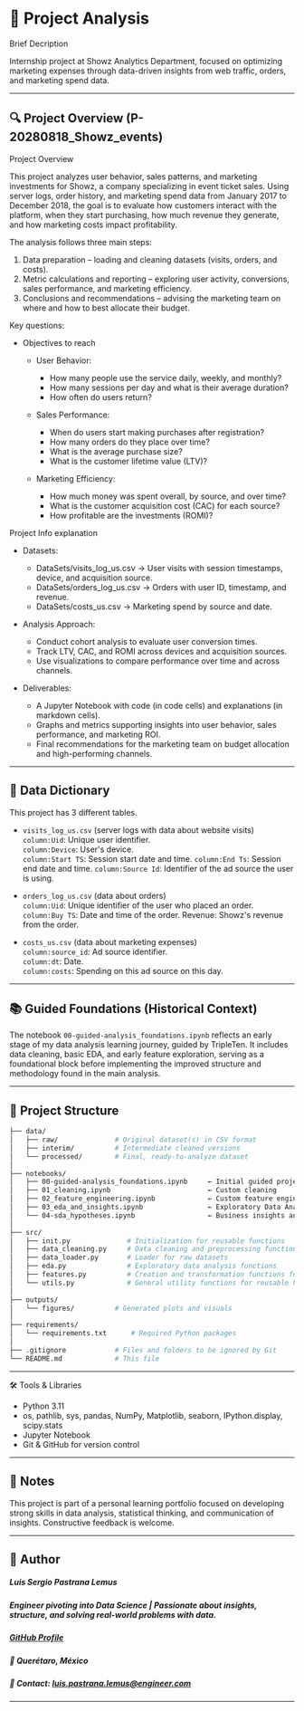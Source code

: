 # 🧭 Project Analysis
Brief Decription

Internship project at Showz Analytics Department, focused on optimizing marketing expenses through data-driven insights from web traffic, orders, and marketing spend data.

---

## 🔍 Project Overview (P-20280818_Showz_events)

Project Overview

This project analyzes user behavior, sales patterns, and marketing investments for Showz, a company specializing in event ticket sales. Using server logs, order history, and marketing spend data from January 2017 to December 2018, the goal is to evaluate how customers interact with the platform, when they start purchasing, how much revenue they generate, and how marketing costs impact profitability.

The analysis follows three main steps:

1. Data preparation – loading and cleaning datasets (visits, orders, and costs).   
2. Metric calculations and reporting – exploring user activity, conversions, sales performance, and marketing efficiency.   
3. Conclusions and recommendations – advising the marketing team on where and how to best allocate their budget.   

Key questions:

- Objectives to reach

  - User Behavior:
    - How many people use the service daily, weekly, and monthly?   
    - How many sessions per day and what is their average duration?
    - How often do users return?

  - Sales Performance:
    - When do users start making purchases after registration?
    - How many orders do they place over time?
    - What is the average purchase size?
    - What is the customer lifetime value (LTV)?

  - Marketing Efficiency:
    - How much money was spent overall, by source, and over time?
    - What is the customer acquisition cost (CAC) for each source?
    - How profitable are the investments (ROMI)?

Project Info explanation

- Datasets:
    - DataSets/visits_log_us.csv → User visits with session timestamps, device, and acquisition source.
    - DataSets/orders_log_us.csv → Orders with user ID, timestamp, and revenue.
    - DataSets/costs_us.csv → Marketing spend by source and date.

- Analysis Approach:
    - Conduct cohort analysis to evaluate user conversion times.
    - Track LTV, CAC, and ROMI across devices and acquisition sources.
    - Use visualizations to compare performance over time and across channels.

- Deliverables:
    - A Jupyter Notebook with code (in code cells) and explanations (in markdown cells).
    - Graphs and metrics supporting insights into user behavior, sales performance, and marketing ROI.
    - Final recommendations for the marketing team on budget allocation and high-performing channels.

---

## 🧮 Data Dictionary

This project has 3 different tables.

- `visits_log_us.csv` (server logs with data about website visits)   
    `column:Uid`: Unique user identifier.   
    `column:Device`: User's device.   
    `column:Start TS`: Session start date and time.
    `column:End Ts`: Session end date and time.
    `column:Source Id`: Identifier of the ad source the user is using.   

- `orders_log_us.csv` (data about orders)   
    `column:Uid`: Unique identifier of the user who placed an order.   
    `column:Buy TS`: Date and time of the order. Revenue: Showz's revenue from the order.   

- `costs_us.csv` (data about marketing expenses)   
    `column:source_id`: Ad source identifier.   
    `column:dt`: Date.   
    `column:costs`: Spending on this ad source on this day.

---

## 📚 Guided Foundations (Historical Context)

The notebook `00-guided-analysis_foundations.ipynb` reflects an early stage of my data analysis learning journey, guided by TripleTen. It includes data cleaning, basic EDA, and early feature exploration, serving as a foundational block before implementing the improved structure and methodology found in the main analysis.

---

## 📂 Project Structure

```bash
├── data/
│   ├── raw/              # Original dataset(s) in CSV format
│   ├── interim/          # Intermediate cleaned versions
│   └── processed/        # Final, ready-to-analyze dataset
│
├── notebooks/
│   ├── 00-guided-analysis_foundations.ipynb     ← Initial guided project (TripleTen)
│   ├── 01_cleaning.ipynb                        ← Custom cleaning 
│   ├── 02_feature_engineering.ipynb             ← Custom feature engineering
│   ├── 03_eda_and_insights.ipynb                ← Exploratory Data Analysis & visual storytelling
│   └── 04-sda_hypotheses.ipynb                  ← Business insights and hypothesis testing
│
├── src/
│   ├── init.py              # Initialization for reusable functions
│   ├── data_cleaning.py     # Data cleaning and preprocessing functions
│   ├── data_loader.py       # Loader for raw datasets
│   ├── eda.py               # Exploratory data analysis functions
│   ├── features.py          # Creation and transformation functions for new variables to support modeling and EDA
│   └── utils.py             # General utility functions for reusable helpers
│
├── outputs/
│   └── figures/          # Generated plots and visuals
│
├── requirements/
│   └── requirements.txt      # Required Python packages
│
├── .gitignore            # Files and folders to be ignored by Git
└── README.md             # This file
```
---

🛠️ Tools & Libraries

- Python 3.11
- os, pathlib, sys, pandas, NumPy, Matplotlib, seaborn, IPython.display, scipy.stats
- Jupyter Notebook
- Git & GitHub for version control

---

## 📌 Notes

This project is part of a personal learning portfolio focused on developing strong skills in data analysis, statistical thinking, and communication of insights. Constructive feedback is welcome.

---

## 👤 Author   
##### Luis Sergio Pastrana Lemus   
##### Engineer pivoting into Data Science | Passionate about insights, structure, and solving real-world problems with data.   
##### [GitHub Profile](https://github.com/LuisPastranaLemus)   
##### 📍 Querétaro, México     
##### 📧 Contact: luis.pastrana.lemus@engineer.com   
---

